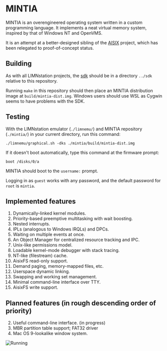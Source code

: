 # MINTIA

MINTIA is an overengineered operating system written in a custom programming
language. It implements a neat virtual memory system, inspired by that of
Windows NT and OpenVMS.

It is an attempt at a better-designed sibling of the [AISIX](http://github.com/limnarch/aisix) project, which has been
relegated to proof-of-concept status.

## Building

As with all LIMNstation projects, the [sdk](http://github.com/limnarch/sdk) should be in a directory `../sdk` relative to this repository.

Running `make` in this repository should then place an MINTIA distribution image at `build/mintia-dist.img`. Windows users should use WSL as Cygwin seems to have problems with the SDK.

## Testing

With the LIMNstation emulator (`./limnemu/`) and MINTIA repository (`./mintia/`) in your current directory, run this command:

`./limnemu/graphical.sh -dks ./mintia/build/mintia-dist.img`

If it doesn't boot automatically, type this command at the firmware prompt:

`boot /disks/0/a`

MINTIA should boot to the `username:` prompt.

Logging in as `guest` works with any password, and the default password for `root` is `mintia`.


## Implemented features

1. Dynamically-linked kernel modules.
2. Priority-based preemptive multitasking with wait boosting.
3. Nested interrupts.
4. IPLs (analogous to Windows IRQLs) and DPCs.
5. Waiting on multiple events at once.
6. An Object Manager for centralized resource tracking and IPC.
7. Unix-like permissions model.
8. Loadable kernel-mode debugger with stack tracing.
9. NT-like (filestream) cache.
10. AisixFS read-only support.
11. Demand paging, memory-mapped files, etc.
12. Userspace dynamic linking.
13. Swapping and working set management.
14. Minimal command-line interface over TTY.
15. AisixFS write support.

## Planned features (in rough descending order of priority)

2. Useful command-line interface. (in progress)
3. MBR partition table support; FAT32 driver
4. Mac OS 9-lookalike window system.

![Running](https://raw.githubusercontent.com/limnarch/mintia/main/screenshot.png)
